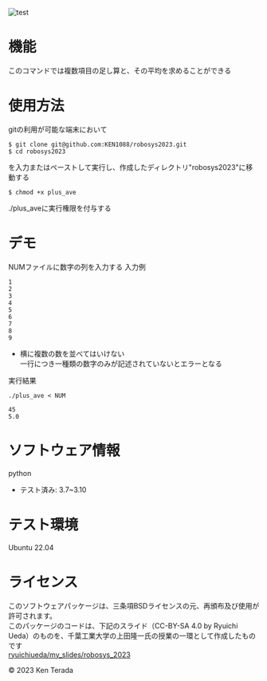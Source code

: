 ![test](https://github.com/ken1088/robosys2023/actions/workflows/test.yml/badge.svg)  
# 機能  
このコマンドでは複数項目の足し算と、その平均を求めることができる

# 使用方法
gitの利用が可能な端末において  
```  
$ git clone git@github.com:KEN1088/robosys2023.git
$ cd robosys2023
```
を入力またはペーストして実行し、作成したディレクトリ"robosys2023"に移動する  
```
$ chmod +x plus_ave
```
./plus_aveに実行権限を付与する  

# デモ
NUMファイルに数字の列を入力する
入力例  
```  
1  
2  
3  
4  
5  
6  
7  
8  
9  
```  
* 横に複数の数を並べてはいけない  
一行につき一種類の数字のみが記述されていないとエラーとなる  
  
実行結果  
```  
./plus_ave < NUM  
  
45  
5.0  
```  

# ソフトウェア情報
python  
* テスト済み: 3.7~3.10

# テスト環境
Ubuntu 22.04
  
# ライセンス
このソフトウェアパッケージは、三条項BSDライセンスの元、再頒布及び使用が許可されます。  
このパッケージのコードは、下記のスライド（CC-BY-SA 4.0 by Ryuichi Ueda）のものを、千葉工業大学の上田隆一氏の授業の一環として作成したものです  
[ryuichiueda/my_slides/robosys_2023](https://github.com/ryuichiueda/my_slides/tree/master/robosys_2022)  
  
© 2023 Ken Terada  

